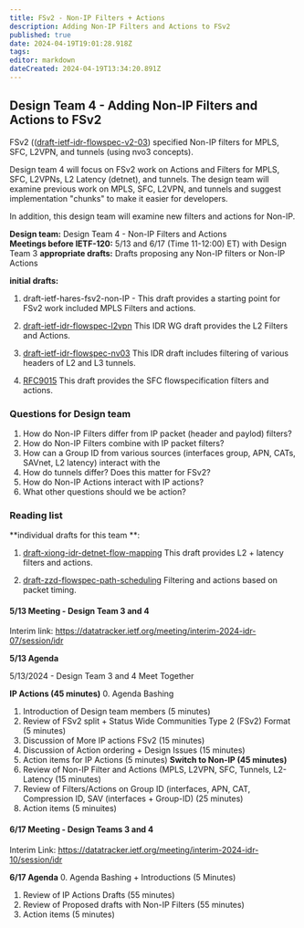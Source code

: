 ```yaml
---
title: FSv2 - Non-IP Filters + Actions 
description: Adding Non-IP Filters and Actions to FSv2 
published: true
date: 2024-04-19T19:01:28.918Z
tags: 
editor: markdown
dateCreated: 2024-04-19T13:34:20.891Z
---
```


## Design Team 4 -  Adding Non-IP Filters and Actions to FSv2 

FSv2 (([draft-ietf-idr-flowspec-v2-03](https://datatracker.ietf.org/doc/draft-ietf-idr-flowspec-v2/)) specified Non-IP filters for MPLS, SFC, L2VPN, and tunnels (using nvo3 concepts). 

Design team 4 will focus on FSv2 work on Actions and Filters for MPLS, SFC, L2VPNs, L2 Latency (detnet), and tunnels.  The design team will examine previous work on MPLS, SFC, L2VPN, and tunnels and suggest implementation "chunks" to make it easier for developers. 

In addition, this design team will examine new filters and actions for Non-IP. 


**Design team:** Design Team 4 - Non-IP Filters and Actions    
**Meetings before IETF-120:** 5/13 and 6/17 (Time 11-12:00) ET) with Design Team 3 
**appropriate drafts:** Drafts proposing any Non-IP filters or Non-IP Actions 

**initial drafts:**  
1. draft-ietf-hares-fsv2-non-IP - This draft provides a starting point for FSv2 work included MPLS Filters and actions. 
  
2. [draft-ietf-idr-flowspec-l2vpn](/group/idr/implementations/draft-ietf-idr-flowspec-l2vpn) 
This IDR WG draft provides the L2 Filters and Actions. 

3. [draft-ietf-idr-flowspec-nv03](https://datatracker.ietf.org/doc/draft-ietf-idr-flowspec-nvo3/) 
  This IDR draft includes filtering of various headers of 
  L2 and L3 tunnels.  

4. [RFC9015](https://datatracker.ietf.org/doc/rfc9015/)
This draft provides the SFC flowspecification filters and actions. 


### Questions for Design team 
1. How do Non-IP Filters differ from IP packet (header and paylod) filters? 
2. How do Non-IP Filters combine with IP packet filters? 
3. How can a Group ID from various sources (interfaces group, APN, CATs, SAVnet, L2 latency) interact with the 
4. How do tunnels differ?  Does this matter for FSv2? 
5. How do Non-IP Actions interact with IP actions? 
6. What other questions should we be action? 

### Reading list  

**individual drafts for this team **:
1. [draft-xiong-idr-detnet-flow-mapping](https://datatracker.ietf.org/doc/draft-xiong-idr-detnet-flow-mapping/) 
This draft provides L2 + latency filters and actions. 

2. [draft-zzd-flowspec-path-scheduling](https://datatracker.ietf.org/doc/draft-zzd-idr-flowspec-path-scheduling/)
Filtering and actions based on packet timing. 


#### 5/13 Meeting - Design Team 3 and 4
Interim link: https://datatracker.ietf.org/meeting/interim-2024-idr-07/session/idr
 
**5/13 Agenda**

5/13/2024  - Design Team 3 and 4 Meet Together 

**IP Actions (45 minutes)**
0. Agenda Bashing 
1. Introduction of Design team members (5 minutes)
2. Review of FSv2 split + Status Wide Communities Type 2 (FSv2) Format (5 minutes)
3. Discussion of More IP actions FSv2 (15 minutes)
4. Discussion of Action ordering + Design Issues (15 minutes)
5. Action items for IP Actions (5 minutes) 
**Switch to Non-IP (45 minutes)** 
6. Review of Non-IP Filter and Actions (MPLS, L2VPN, SFC, Tunnels, L2-Latency (15 minutes) 
7. Review of Filters/Actions on Group ID (interfaces, APN, CAT, Compression ID, SAV (interfaces + Group-ID) (25 minutes) 
8. Action items (5 minuites) 


#### 6/17 Meeting - Design Teams 3 and 4 

Interim Link: https://datatracker.ietf.org/meeting/interim-2024-idr-10/session/idr

**6/17 Agenda**
0. Agenda Bashing + Introductions (5 Minutes) 
1. Review of IP Actions Drafts (55 minutes)
2. Review of Proposed drafts with Non-IP Filters (55 minutes)
3. Action items (5 minutes) 
 